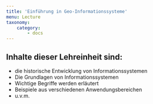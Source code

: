```yaml
---
title: 'Einführung in Geo-Informationssysteme'
menu: Lecture
taxonomy:
    category:
        - docs
---
```

## Inhalte dieser Lehreinheit sind:
+ die historische Entwicklung von Informationssystemen
+ Die Grundlagen von Informationssystemen
+ Wichtige Begriffe werden erläutert
+ Beispiele aus verschiedenen Anwendungsbereichen
+ u.v.m.
